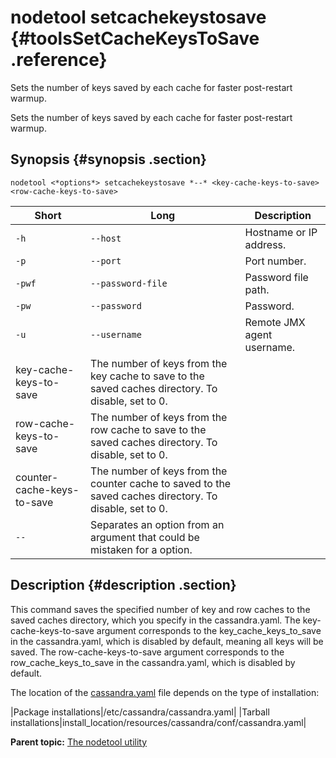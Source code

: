 # nodetool setcachekeystosave {#toolsSetCacheKeysToSave .reference}

Sets the number of keys saved by each cache for faster post-restart warmup.

Sets the number of keys saved by each cache for faster post-restart warmup.

## Synopsis {#synopsis .section}

```language-bash
nodetool <*options*> setcachekeystosave *--* <key-cache-keys-to-save> <row-cache-keys-to-save>
```

|Short|Long|Description|
|-----|----|-----------|
|`-h`|`--host`|Hostname or IP address.|
|`-p`|`--port`|Port number.|
|`-pwf`|`--password-file`|Password file path.|
|`-pw`|`--password`|Password.|
|`-u`|`--username`|Remote JMX agent username.|
|key-cache-keys-to-save|The number of keys from the key cache to save to the saved caches directory. To disable, set to 0.|
|row-cache-keys-to-save|The number of keys from the row cache to save to the saved caches directory. To disable, set to 0.|
|counter-cache-keys-to-save|The number of keys from the counter cache to saved to the saved caches directory. To disable, set to 0.|
|`--`|Separates an option from an argument that could be mistaken for a option.|

## Description {#description .section}

This command saves the specified number of key and row caches to the saved caches directory, which you specify in the cassandra.yaml. The key-cache-keys-to-save argument corresponds to the key\_cache\_keys\_to\_save in the cassandra.yaml, which is disabled by default, meaning all keys will be saved. The row-cache-keys-to-save argument corresponds to the row\_cache\_keys\_to\_save in the cassandra.yaml, which is disabled by default.

The location of the [cassandra.yaml](/en/archived/cassandra/3.x/cassandra/configuration/configCassandra_yaml.html) file depends on the type of installation:

|Package installations|/etc/cassandra/cassandra.yaml|
|Tarball installations|install\_location/resources/cassandra/conf/cassandra.yaml|

**Parent topic:** [The nodetool utility](../../cassandra/tools/toolsNodetool.md)

